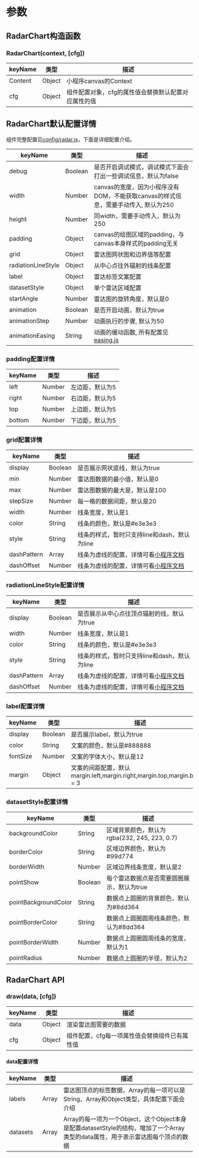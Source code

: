 # 参数
## RadarChart构造函数
### RadarChart(context, [cfg])
| keyName  | 类型     |  描述    |
|----------|----------| ---------|
| Content  | Object   | 小程序canvas的Context |
| cfg      | Object   | 组件配置对象，cfg的属性值会替换默认配置对应属性的值|

## RadarChart默认配置详情
组件完整配置见[config/radar.js](https://github.com/yuanzm/miniapp-charts/blob/master/src/config/radar.js)，下面是详细配置介绍。

| keyName  | 类型     |  描述    |
|----------|----------| ---------|
| debug    | Boolean  | 是否开启调试模式，调试模式下面会打出一些调试信息，默认为false|
| width    | Number   | canvas的宽度，因为小程序没有DOM，不能获取canvas的样式信息，需要手动传入, 默认为250 |
| height   | Number   | 同width，需要手动传入，默认为250 |
| padding  | Object   | canvas的绘图区域的padding，与canvas本身样式的padding无关|
| grid     | Object   | 雷达图网状图和边界值等配置 |
| radiationLineStyle | Object | 从中心点往外辐射的线条配置|
| label    |  Object | 雷达标签文案配置 |
| datasetStyle | Object | 单个雷达区域配置|
| startAngle | Number | 雷达图的旋转角度，默认是0|
| animation  | Boolean | 是否开启动画，默认为true|
| animationStep  | Number| 动画执行的步骤, 默认为50|
| animationEasing | String| 动画的缓动函数, 所有配置见[easing.js](https://github.com/yuanzm/miniapp-charts/blob/master/src/base/easing.js)|

### padding配置详情

| keyName  | 类型     |  描述    |
|----------|----------| ---------|
| left     | Number   | 左边距，默认为5 |
| right    | Number   | 右边距，默认为5 |
| top      | Number   | 上边距，默认为5 |
| bottom   | Number   | 下边距，默认为5 |

###  grid配置详情
| keyName  | 类型     |  描述    |
|----------|----------| ---------|
| display  | Boolean  | 是否展示网状底线，默认为true|
| min      | Number   | 雷达图数据的最小值，默认是0 |
| max      | Number   | 雷达图数据的最大是，默认是100 |
| stepSize | Number   | 每一格的数据间距，默认是20 |
| width    | Number   | 线条宽度，默认是1          |
| color    | String   | 线条的颜色，默认是#e3e3e3 |
| style    | String   | 线条的样式，暂时只支持line和dash，默认为line|
| dashPattern | Array | 线条为虚线的配置，详情可看[小程序文档](https://developers.weixin.qq.com/miniprogram/dev/api/canvas/set-line-dash.html)|
| dashOffset  | Number | 线条为虚线的配置，详情可看[小程序文档](https://developers.weixin.qq.com/miniprogram/dev/api/canvas/set-line-dash.html)|

###  radiationLineStyle配置详情
| keyName  | 类型     |  描述    |
|----------|----------| ---------|
| display  | Boolean  |  是否展示从中心点往顶点辐射的线，默认为true|
| width    | Number   | 线条宽度，默认是1          |
| color    | String   | 线条的颜色，默认是#e3e3e3 |
| style    | String   | 线条的样式，暂时只支持line和dash，默认为line|
| dashPattern | Array | 线条为虚线的配置，详情可看[小程序文档](https://developers.weixin.qq.com/miniprogram/dev/api/canvas/set-line-dash.html)|
| dashOffset  | Number | 线条为虚线的配置，详情可看[小程序文档](https://developers.weixin.qq.com/miniprogram/dev/api/canvas/set-line-dash.html)|

### label配置详情
| keyName  | 类型     |  描述    |
|----------|----------| ---------|
| display  | Boolean  |  是否展示label，默认为true|
| color    | String   | 文案的颜色，默认是#888888 |
| fontSize | Number   | 文案的字体大小，默认是12 |
| margin   | Object   | 文案的间距配置，默认margin.left,margin.right,margin.top,margin.bottom = 3 |

### datasetStyle配置详情
| keyName  | 类型     |  描述    |
|----------|----------| ---------|
| backgroundColor | String | 区域背景颜色，默认为rgba(232, 245, 223, 0.7) |
| borderColor| String | 区域边界颜色，默认为#99d774 |
| borderWidth | Number | 区域边界线条宽度，默认是2 |
| pointShow   | Boolean | 每个雷达数据点是否需要圆圈展示，默认为true|
| pointBackgroundColor | String | 数据点上圆圈的背景颜色，默认为#8dd364 |
| pointBorderColor | String | 数据点上圆圈圆周线条颜色，默认为#8dd364 |
| pointBorderWidth | Number | 数据点上圆圈圆周线条的宽度，默认为1 |
| pointRadius   | Number | 数据点上圆圈的半径，默认为2 |

## RadarChart API

### draw(data, [cfg])
| keyName  | 类型     |  描述    |
|----------|----------| ---------|
| data     | Object   | 渲染雷达图需要的数据 |
| cfg      | Object   | 组件配置，cfg每一项属性值会替换组件已有属性值 |

#### data配置详情
| keyName  | 类型     |  描述    |
|----------|----------| ---------|
| labels   | Array    | 雷达图顶点的标签数据，Array的每一项可以是String、Array和Object类型，具体配置下面会介绍|
| datasets | Array    | Array的每一项为一个Object，这个Object本身是配置datasetStyle的结构，增加了一个Array类型的data属性，用于表示雷达图每个顶点的数据 |

